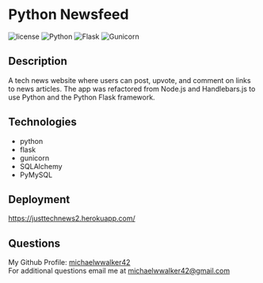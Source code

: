 # Python Newsfeed
![license](https://img.shields.io/badge/license-MIT-orange.svg)
![Python](https://img.shields.io/badge/python-3670A0?logo=python&logoColor=ffdd54)
![Flask](https://img.shields.io/badge/flask-%23000.svg?logo=flask&logoColor=white)
![Gunicorn](https://img.shields.io/badge/gunicorn-%298729.svg?logo=gunicorn&logoColor=white)


## Description
A tech news website where users can post, upvote, and comment on links to news articles. The app was refactored from Node.js and Handlebars.js to use Python and the Python Flask framework.
## Technologies
- python
- flask
- gunicorn
- SQLAlchemy
- PyMySQL


## Deployment
https://justtechnews2.herokuapp.com/

## Questions
My Github Profile: [michaelwwalker42](https://github.com/michaelwwalker42)  
For additional questions email me at michaelwwalker42@gmail.com 